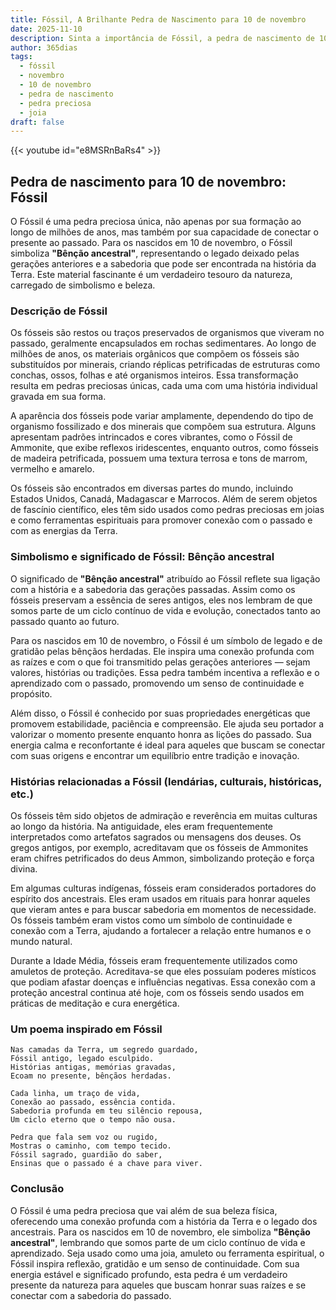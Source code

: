 ```yaml
---
title: Fóssil, A Brilhante Pedra de Nascimento para 10 de novembro
date: 2025-11-10
description: Sinta a importância de Fóssil, a pedra de nascimento de 10 de novembro que simboliza Bênção ancestral. Deixe que sua beleza e significado iluminem seu dia.
author: 365dias
tags:
  - fóssil
  - novembro
  - 10 de novembro
  - pedra de nascimento
  - pedra preciosa
  - joia
draft: false
---
```


{{< youtube id="e8MSRnBaRs4" >}}

## Pedra de nascimento para 10 de novembro: Fóssil

O Fóssil é uma pedra preciosa única, não apenas por sua formação ao longo de milhões de anos, mas também por sua capacidade de conectar o presente ao passado. Para os nascidos em 10 de novembro, o Fóssil simboliza **"Bênção ancestral"**, representando o legado deixado pelas gerações anteriores e a sabedoria que pode ser encontrada na história da Terra. Este material fascinante é um verdadeiro tesouro da natureza, carregado de simbolismo e beleza.

### Descrição de Fóssil

Os fósseis são restos ou traços preservados de organismos que viveram no passado, geralmente encapsulados em rochas sedimentares. Ao longo de milhões de anos, os materiais orgânicos que compõem os fósseis são substituídos por minerais, criando réplicas petrificadas de estruturas como conchas, ossos, folhas e até organismos inteiros. Essa transformação resulta em pedras preciosas únicas, cada uma com uma história individual gravada em sua forma.

A aparência dos fósseis pode variar amplamente, dependendo do tipo de organismo fossilizado e dos minerais que compõem sua estrutura. Alguns apresentam padrões intrincados e cores vibrantes, como o Fóssil de Ammonite, que exibe reflexos iridescentes, enquanto outros, como fósseis de madeira petrificada, possuem uma textura terrosa e tons de marrom, vermelho e amarelo.

Os fósseis são encontrados em diversas partes do mundo, incluindo Estados Unidos, Canadá, Madagascar e Marrocos. Além de serem objetos de fascínio científico, eles têm sido usados como pedras preciosas em joias e como ferramentas espirituais para promover conexão com o passado e com as energias da Terra.

### Simbolismo e significado de Fóssil: Bênção ancestral

O significado de **"Bênção ancestral"** atribuído ao Fóssil reflete sua ligação com a história e a sabedoria das gerações passadas. Assim como os fósseis preservam a essência de seres antigos, eles nos lembram de que somos parte de um ciclo contínuo de vida e evolução, conectados tanto ao passado quanto ao futuro.

Para os nascidos em 10 de novembro, o Fóssil é um símbolo de legado e de gratidão pelas bênçãos herdadas. Ele inspira uma conexão profunda com as raízes e com o que foi transmitido pelas gerações anteriores — sejam valores, histórias ou tradições. Essa pedra também incentiva a reflexão e o aprendizado com o passado, promovendo um senso de continuidade e propósito.

Além disso, o Fóssil é conhecido por suas propriedades energéticas que promovem estabilidade, paciência e compreensão. Ele ajuda seu portador a valorizar o momento presente enquanto honra as lições do passado. Sua energia calma e reconfortante é ideal para aqueles que buscam se conectar com suas origens e encontrar um equilíbrio entre tradição e inovação.

### Histórias relacionadas a Fóssil (lendárias, culturais, históricas, etc.)

Os fósseis têm sido objetos de admiração e reverência em muitas culturas ao longo da história. Na antiguidade, eles eram frequentemente interpretados como artefatos sagrados ou mensagens dos deuses. Os gregos antigos, por exemplo, acreditavam que os fósseis de Ammonites eram chifres petrificados do deus Ammon, simbolizando proteção e força divina.

Em algumas culturas indígenas, fósseis eram considerados portadores do espírito dos ancestrais. Eles eram usados em rituais para honrar aqueles que vieram antes e para buscar sabedoria em momentos de necessidade. Os fósseis também eram vistos como um símbolo de continuidade e conexão com a Terra, ajudando a fortalecer a relação entre humanos e o mundo natural.

Durante a Idade Média, fósseis eram frequentemente utilizados como amuletos de proteção. Acreditava-se que eles possuíam poderes místicos que podiam afastar doenças e influências negativas. Essa conexão com a proteção ancestral continua até hoje, com os fósseis sendo usados em práticas de meditação e cura energética.

### Um poema inspirado em Fóssil

```
Nas camadas da Terra, um segredo guardado,  
Fóssil antigo, legado esculpido.  
Histórias antigas, memórias gravadas,  
Ecoam no presente, bênçãos herdadas.  

Cada linha, um traço de vida,  
Conexão ao passado, essência contida.  
Sabedoria profunda em teu silêncio repousa,  
Um ciclo eterno que o tempo não ousa.  

Pedra que fala sem voz ou rugido,  
Mostras o caminho, com tempo tecido.  
Fóssil sagrado, guardião do saber,  
Ensinas que o passado é a chave para viver.
```

### Conclusão

O Fóssil é uma pedra preciosa que vai além de sua beleza física, oferecendo uma conexão profunda com a história da Terra e o legado dos ancestrais. Para os nascidos em 10 de novembro, ele simboliza **"Bênção ancestral"**, lembrando que somos parte de um ciclo contínuo de vida e aprendizado. Seja usado como uma joia, amuleto ou ferramenta espiritual, o Fóssil inspira reflexão, gratidão e um senso de continuidade. Com sua energia estável e significado profundo, esta pedra é um verdadeiro presente da natureza para aqueles que buscam honrar suas raízes e se conectar com a sabedoria do passado.